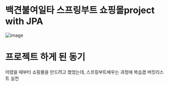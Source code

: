# 백견불여일타 스프링부트 쇼핑몰project with JPA

![image](http://image.kyobobook.co.kr/images/book/xlarge/899/x9788997924899.jpg)

# 프로젝트 하게 된 동기

어렸을 때부터 쇼핑몰을 만드려고 했었는데, 스프링부트배우는 과정에 복습겸 버킷리스트 실천

